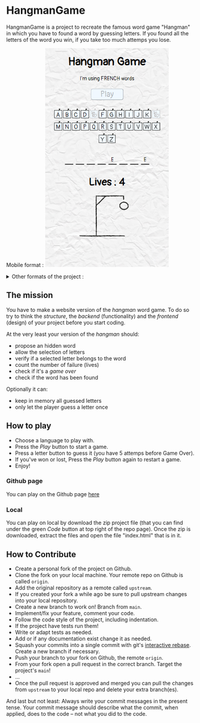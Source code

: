 # HangmanGame

HangmanGame is a project to recreate the famous word game "Hangman" in which you have to found a word by guessing letters.
If you found all the letters of the word you win, if you take too much attemps you lose.

Mobile format :
![Mobile format](./images/mobileFormat.PNG)

<details>
<summary>Other formats of the project :</summary>

Tablet format :
![Tablet format](./images/tabletFormat.PNG)

Laptop format :
![Laptop format](./images/computerFormat.PNG)

</details>


## The mission

You have to make a website version of the *hangman* word game. To do so
try to think the *structure*, the *backend* (functionality) and the *frontend*
(design) of your project before you start coding.

At the very least your version of the *hangman* should:

* propose an hidden word 
* allow the selection of letters
* verify if a selected letter belongs to the word
* count the number of failure (lives)
* check if it's a *game over*
* check if the word has been found

Optionally it can:

* keep in memory all guessed letters
* only let the player guess a letter once

## How to play

* Choose a language to play with.
* Press the *Play* button to start a game.
* Press a letter button to guess it (you have 5 attemps before Game Over).
* If you've won or lost, Press the *Play* button again to restart a game.
* Enjoy!

### Github page

You can play on the Github page [here](https://dalcqarnaud.github.io/HangmanGame/)

### Local

You can play on local by download the zip project file (that you can find under the green *Code* button at top right of the repo page).
Once the zip is downloaded, extract the files and open the file "index.html" that is in it.

## How to Contribute 

* Create a personal fork of the project on Github.
* Clone the fork on your local machine. Your remote repo on Github is called `origin`.
* Add the original repository as a remote called `upstream`.
* If you created your fork a while ago be sure to pull upstream changes into your local repository.
* Create a new branch to work on! Branch from `main`.
* Implement/fix your feature, comment your code.
* Follow the code style of the project, including indentation.
* If the project have tests run them!
* Write or adapt tests as needed.
* Add or if any documentation exist change it as needed.
* Squash your commits into a single commit with git's [interactive rebase](https://help.github.com/articles/interactive-rebase). Create a new branch if necessary.
* Push your branch to your fork on Github, the remote `origin`.
* From your fork open a pull request in the correct branch. Target the project's `main`!
* …
* Once the pull request is approved and merged you can pull the changes from `upstream` to your local repo and delete your extra branch(es).

And last but not least: Always write your commit messages in the present tense. Your commit message should describe what the commit, when applied, does to the code – not what you did to the code.